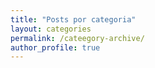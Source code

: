 ```yaml
---
title: "Posts por categoria"
layout: categories
permalink: /cateegory-archive/
author_profile: true
---
```

